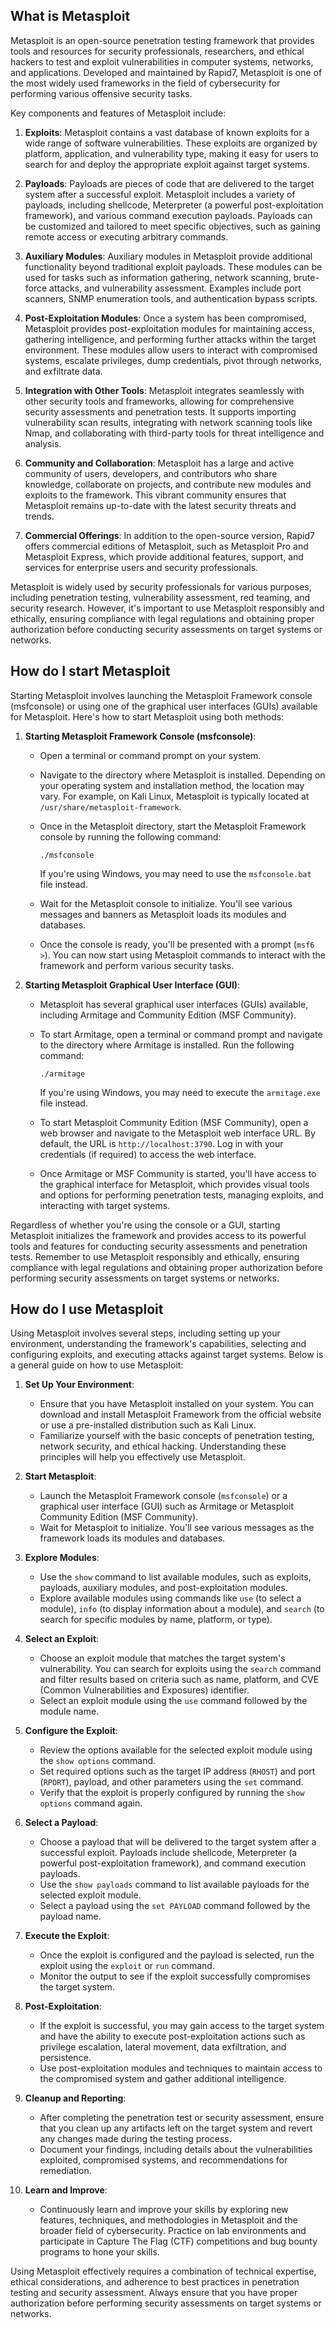 ## What is Metasploit

Metasploit is an open-source penetration testing framework that provides tools and resources for security professionals, researchers, and ethical hackers to test and exploit vulnerabilities in computer systems, networks, and applications. Developed and maintained by Rapid7, Metasploit is one of the most widely used frameworks in the field of cybersecurity for performing various offensive security tasks.

Key components and features of Metasploit include:

1. **Exploits**: Metasploit contains a vast database of known exploits for a wide range of software vulnerabilities. These exploits are organized by platform, application, and vulnerability type, making it easy for users to search for and deploy the appropriate exploit against target systems.

2. **Payloads**: Payloads are pieces of code that are delivered to the target system after a successful exploit. Metasploit includes a variety of payloads, including shellcode, Meterpreter (a powerful post-exploitation framework), and various command execution payloads. Payloads can be customized and tailored to meet specific objectives, such as gaining remote access or executing arbitrary commands.

3. **Auxiliary Modules**: Auxiliary modules in Metasploit provide additional functionality beyond traditional exploit payloads. These modules can be used for tasks such as information gathering, network scanning, brute-force attacks, and vulnerability assessment. Examples include port scanners, SNMP enumeration tools, and authentication bypass scripts.

4. **Post-Exploitation Modules**: Once a system has been compromised, Metasploit provides post-exploitation modules for maintaining access, gathering intelligence, and performing further attacks within the target environment. These modules allow users to interact with compromised systems, escalate privileges, dump credentials, pivot through networks, and exfiltrate data.

5. **Integration with Other Tools**: Metasploit integrates seamlessly with other security tools and frameworks, allowing for comprehensive security assessments and penetration tests. It supports importing vulnerability scan results, integrating with network scanning tools like Nmap, and collaborating with third-party tools for threat intelligence and analysis.

6. **Community and Collaboration**: Metasploit has a large and active community of users, developers, and contributors who share knowledge, collaborate on projects, and contribute new modules and exploits to the framework. This vibrant community ensures that Metasploit remains up-to-date with the latest security threats and trends.

7. **Commercial Offerings**: In addition to the open-source version, Rapid7 offers commercial editions of Metasploit, such as Metasploit Pro and Metasploit Express, which provide additional features, support, and services for enterprise users and security professionals.

Metasploit is widely used by security professionals for various purposes, including penetration testing, vulnerability assessment, red teaming, and security research. However, it's important to use Metasploit responsibly and ethically, ensuring compliance with legal regulations and obtaining proper authorization before conducting security assessments on target systems or networks.

## How do I start Metasploit

Starting Metasploit involves launching the Metasploit Framework console (msfconsole) or using one of the graphical user interfaces (GUIs) available for Metasploit. Here's how to start Metasploit using both methods:

1. **Starting Metasploit Framework Console (msfconsole)**:

   - Open a terminal or command prompt on your system.

   - Navigate to the directory where Metasploit is installed. Depending on your operating system and installation method, the location may vary. For example, on Kali Linux, Metasploit is typically located at `/usr/share/metasploit-framework`.

   - Once in the Metasploit directory, start the Metasploit Framework console by running the following command:
     ```
     ./msfconsole
     ```
     If you're using Windows, you may need to use the `msfconsole.bat` file instead.

   - Wait for the Metasploit console to initialize. You'll see various messages and banners as Metasploit loads its modules and databases.

   - Once the console is ready, you'll be presented with a prompt (`msf6 >`). You can now start using Metasploit commands to interact with the framework and perform various security tasks.

2. **Starting Metasploit Graphical User Interface (GUI)**:

   - Metasploit has several graphical user interfaces (GUIs) available, including Armitage and Community Edition (MSF Community).

   - To start Armitage, open a terminal or command prompt and navigate to the directory where Armitage is installed. Run the following command:
     ```
     ./armitage
     ```
     If you're using Windows, you may need to execute the `armitage.exe` file instead.

   - To start Metasploit Community Edition (MSF Community), open a web browser and navigate to the Metasploit web interface URL. By default, the URL is `http://localhost:3790`. Log in with your credentials (if required) to access the web interface.

   - Once Armitage or MSF Community is started, you'll have access to the graphical interface for Metasploit, which provides visual tools and options for performing penetration tests, managing exploits, and interacting with target systems.

Regardless of whether you're using the console or a GUI, starting Metasploit initializes the framework and provides access to its powerful tools and features for conducting security assessments and penetration tests. Remember to use Metasploit responsibly and ethically, ensuring compliance with legal regulations and obtaining proper authorization before performing security assessments on target systems or networks.

## How do I use Metasploit

Using Metasploit involves several steps, including setting up your environment, understanding the framework's capabilities, selecting and configuring exploits, and executing attacks against target systems. Below is a general guide on how to use Metasploit:

1. **Set Up Your Environment**:
   - Ensure that you have Metasploit installed on your system. You can download and install Metasploit Framework from the official website or use a pre-installed distribution such as Kali Linux.
   - Familiarize yourself with the basic concepts of penetration testing, network security, and ethical hacking. Understanding these principles will help you effectively use Metasploit.

2. **Start Metasploit**:
   - Launch the Metasploit Framework console (`msfconsole`) or a graphical user interface (GUI) such as Armitage or Metasploit Community Edition (MSF Community).
   - Wait for Metasploit to initialize. You'll see various messages as the framework loads its modules and databases.

3. **Explore Modules**:
   - Use the `show` command to list available modules, such as exploits, payloads, auxiliary modules, and post-exploitation modules.
   - Explore available modules using commands like `use` (to select a module), `info` (to display information about a module), and `search` (to search for specific modules by name, platform, or type).

4. **Select an Exploit**:
   - Choose an exploit module that matches the target system's vulnerability. You can search for exploits using the `search` command and filter results based on criteria such as name, platform, and CVE (Common Vulnerabilities and Exposures) identifier.
   - Select an exploit module using the `use` command followed by the module name.

5. **Configure the Exploit**:
   - Review the options available for the selected exploit module using the `show options` command.
   - Set required options such as the target IP address (`RHOST`) and port (`RPORT`), payload, and other parameters using the `set` command.
   - Verify that the exploit is properly configured by running the `show options` command again.

6. **Select a Payload**:
   - Choose a payload that will be delivered to the target system after a successful exploit. Payloads include shellcode, Meterpreter (a powerful post-exploitation framework), and command execution payloads.
   - Use the `show payloads` command to list available payloads for the selected exploit module.
   - Select a payload using the `set PAYLOAD` command followed by the payload name.

7. **Execute the Exploit**:
   - Once the exploit is configured and the payload is selected, run the exploit using the `exploit` or `run` command.
   - Monitor the output to see if the exploit successfully compromises the target system.

8. **Post-Exploitation**:
   - If the exploit is successful, you may gain access to the target system and have the ability to execute post-exploitation actions such as privilege escalation, lateral movement, data exfiltration, and persistence.
   - Use post-exploitation modules and techniques to maintain access to the compromised system and gather additional intelligence.

9. **Cleanup and Reporting**:
   - After completing the penetration test or security assessment, ensure that you clean up any artifacts left on the target system and revert any changes made during the testing process.
   - Document your findings, including details about the vulnerabilities exploited, compromised systems, and recommendations for remediation.

10. **Learn and Improve**:
    - Continuously learn and improve your skills by exploring new features, techniques, and methodologies in Metasploit and the broader field of cybersecurity. Practice on lab environments and participate in Capture The Flag (CTF) competitions and bug bounty programs to hone your skills.

Using Metasploit effectively requires a combination of technical expertise, ethical considerations, and adherence to best practices in penetration testing and security assessment. Always ensure that you have proper authorization before performing security assessments on target systems or networks.
